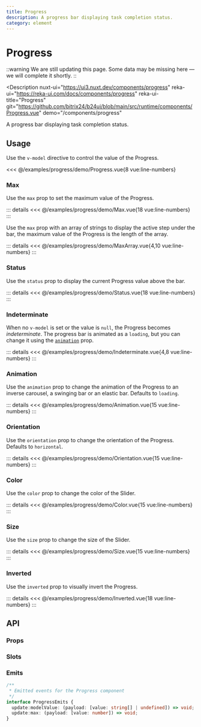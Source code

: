 ```yaml
---
title: Progress
description: A progress bar displaying task completion status.
category: element
---
```

<script setup>
import ProgressExample from '/examples/progress/Progress.vue';
import MaxExample from '/examples/progress/Max.vue';
import MaxArrayExample from '/examples/progress/MaxArray.vue';
import StatusExample from '/examples/progress/Status.vue';
import IndeterminateExample from '/examples/progress/Indeterminate.vue';
import AnimationExample from '/examples/progress/Animation.vue';
import OrientationExample from '/examples/progress/Orientation.vue';
import ColorExample from '/examples/progress/Color.vue';
import SizeExample from '/examples/progress/Size.vue';
import InvertedExample from '/examples/progress/Inverted.vue';
</script>
# Progress

::warning
We are still updating this page. Some data may be missing here — we will complete it shortly.
::

<Description
  nuxt-ui="https://ui3.nuxt.dev/components/progress"
  reka-ui="https://reka-ui.com/docs/components/progress"
  reka-ui-title="Progress"
  git="https://github.com/bitrix24/b24ui/blob/main/src/runtime/components/Progress.vue"
  demo="/components/progress"
>
  A progress bar displaying task completion status.
</Description>

## Usage

Use the `v-model` directive to control the value of the Progress.

<div class="lg:min-h-[160px]">
  <ClientOnly>
    <ProgressExample />
  </ClientOnly>
</div>

<<< @/examples/progress/demo/Progress.vue{8 vue:line-numbers}

### Max

Use the `max` prop to set the maximum value of the Progress.

<div class="lg:min-h-[275px]">
  <ClientOnly>
    <MaxExample />
  </ClientOnly>
</div>

::: details
<<< @/examples/progress/demo/Max.vue{18 vue:line-numbers}
:::

Use the `max` prop with an array of strings to display the active step under the bar, the maximum value of the Progress is the length of the array.

<div class="lg:min-h-[160px]">
  <ClientOnly>
    <MaxArrayExample />
  </ClientOnly>
</div>

::: details
<<< @/examples/progress/demo/MaxArray.vue{4,10 vue:line-numbers}
:::

### Status

Use the `status` prop to display the current Progress value above the bar.

<div class="lg:min-h-[275px]">
  <ClientOnly>
    <StatusExample />
  </ClientOnly>
</div>

::: details
<<< @/examples/progress/demo/Status.vue{18 vue:line-numbers}
:::

### Indeterminate

When no `v-model` is set or the value is `null`, the Progress becomes _indeterminate_. The progress bar is animated as a `loading`, but you can change it using the [`animation`](#animation) prop.

<div class="lg:min-h-[160px]">
  <ClientOnly>
    <IndeterminateExample />
  </ClientOnly>
</div>

::: details
<<< @/examples/progress/demo/Indeterminate.vue{4,8 vue:line-numbers}
:::

### Animation

Use the `animation` prop to change the animation of the Progress to an inverse carousel, a swinging bar or an elastic bar. Defaults to `loading`.

<div class="lg:min-h-[275px]">
  <ClientOnly>
    <AnimationExample />
  </ClientOnly>
</div>

::: details
<<< @/examples/progress/demo/Animation.vue{15 vue:line-numbers}
:::

### Orientation

Use the `orientation` prop to change the orientation of the Progress. Defaults to `horizontal`.

<div class="lg:min-h-[275px]">
  <ClientOnly>
    <OrientationExample />
  </ClientOnly>
</div>

::: details
<<< @/examples/progress/demo/Orientation.vue{15 vue:line-numbers}
:::

### Color

Use the `color` prop to change the color of the Slider.

<div class="lg:min-h-[275px]">
  <ClientOnly>
    <ColorExample />
  </ClientOnly>
</div>

::: details
<<< @/examples/progress/demo/Color.vue{15 vue:line-numbers}
:::

### Size

Use the `size` prop to change the size of the Slider.

<div class="lg:min-h-[275px]">
  <ClientOnly>
    <SizeExample />
  </ClientOnly>
</div>

::: details
<<< @/examples/progress/demo/Size.vue{15 vue:line-numbers}
:::

### Inverted

Use the `inverted` prop to visually invert the Progress.

<div class="lg:min-h-[275px]">
  <ClientOnly>
    <InvertedExample />
  </ClientOnly>
</div>

::: details
<<< @/examples/progress/demo/Inverted.vue{18 vue:line-numbers}
:::

## API

### Props

<ComponentProps component="Progress" />

### Slots

<ComponentSlots component="Progress" />

### Emits

```ts
/**
 * Emitted events for the Progress component
 */
interface ProgressEmits {
  update:modelValue: (payload: [value: string[] | undefined]) => void;
  update:max: (payload: [value: number]) => void;
}
```

